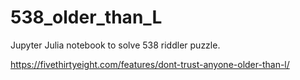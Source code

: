 # 538_older_than_L
Jupyter Julia notebook to solve 538 riddler puzzle.

https://fivethirtyeight.com/features/dont-trust-anyone-older-than-l/
